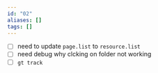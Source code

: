 ```yaml
---
id: "02"
aliases: []
tags: []
---
```


- [ ] need to update `page.list` to `resource.list`
- [ ] need debug why clcking on folder not working
- [ ] `gt track`
